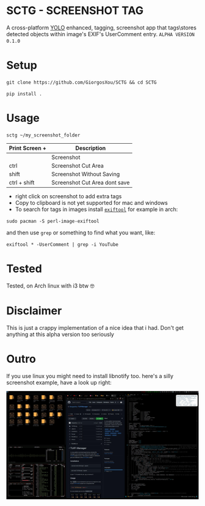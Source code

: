 # SCTG - SCREENSHOT TAG 
A cross-platform [YOLO](https://github.com/AlexeyAB/darknet) enhanced, tagging, screenshot app that tags\\stores detected objects within image's EXIF's UserComment entry. `ALPHA VERSION 0.1.0`

# Setup
```terminal
git clone https://github.com/GiorgosXou/SCTG && cd SCTG
```
```terminal
pip install .
```


# Usage
```terminal
sctg ~/my_screenshot_folder
```

| Print Screen +   | Description |
|     ----         |    -----    |
|                  | Screenshot |
|    ctrl          | Screenshot Cut Area |
|    shift         | Screenshot Without Saving |
|    ctrl + shift  | Screenshot Cut Area dont save |

* right click on screenshot to add extra tags
* Copy to clipboard is not yet supported for mac and windows
* To search for tags in images install [`exiftool`](https://exiftool.org/) for example in arch:
```terminal
sudo pacman -S perl-image-exiftool
```
and then use `grep` or something to find what you want, like:
```terminal
exiftool * -UserComment | grep -i YouTube
```


# Tested
Tested, on Arch linux with i3 btw 🤓

# Disclaimer
This is just a crappy implementation of a nice idea that i had. Don't get anything at this alpha version too seriously

# Outro
If you use linux you might need to install libnotify too. here's a silly screenshot example, have a look up right:

<img title="a title" alt="Alt text" src="./sctg_2022-12-06 02:58:31.587667.jpg">
